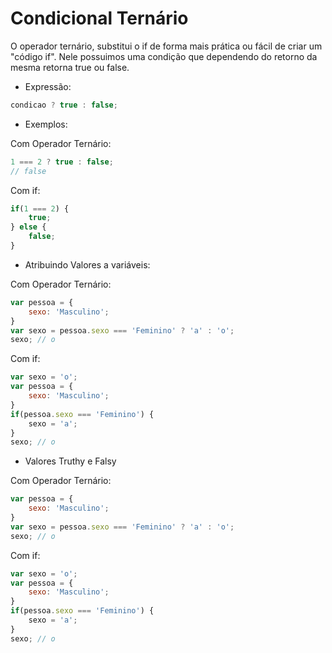 # Condicional Ternário
O operador ternário, substitui o if de forma mais prática ou fácil de criar um "código if".
Nele possuimos uma condição que dependendo do retorno da mesma retorna true ou false.

- Expressão:
```javascript
condicao ? true : false;
```

- Exemplos:

Com Operador Ternário:
```javascript
1 === 2 ? true : false;
// false
```
Com if:

```javascript
if(1 === 2) {
	true;
} else {
	false;
}
```

- Atribuindo Valores a variáveis:

Com Operador Ternário:
```javascript
var pessoa = {
	sexo: 'Masculino';
}
var sexo = pessoa.sexo === 'Feminino' ? 'a' : 'o';
sexo; // o
```
Com if:
```javascript
var sexo = 'o';
var pessoa = {
	sexo: 'Masculino';
}
if(pessoa.sexo === 'Feminino') {
	sexo = 'a';
}
sexo; // o
```

- Valores Truthy e Falsy

Com Operador Ternário:
```javascript
var pessoa = {
	sexo: 'Masculino';
}
var sexo = pessoa.sexo === 'Feminino' ? 'a' : 'o';
sexo; // o
```
Com if:
```javascript
var sexo = 'o';
var pessoa = {
	sexo: 'Masculino';
}
if(pessoa.sexo === 'Feminino') {
	sexo = 'a';
}
sexo; // o
```